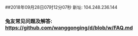 ##2018年09月28日07时12分07秒 新址: 104.248.236.144
### 兔友常见问题及解答: https://github.com/wanggonging/d/blob/w/FAQ.md
